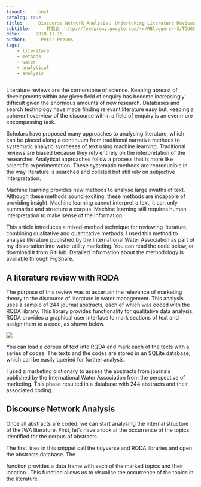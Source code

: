 ```yaml
---
layout:     post
catalog: true
title:      Discourse Network Analysis： Undertaking Literature Reviews in R
subtitle:      转载自：http://feedproxy.google.com/~r/RBloggers/~3/TOU6Cabbhks/
date:      2018-11-15
author:      Peter Prevos
tags:
    - literature
    - methods
    - water
    - analytical
    - analysis
---
```






Literature reviews are the cornerstone of science. Keeping abreast of developments within any given field of enquiry has become increasingly difficult given the enormous amounts of new research. Databases and search technology have made finding relevant literature easy but, keeping a coherent overview of the discourse within a field of enquiry is an ever more encompassing task.

Scholars have proposed many approaches to analysing literature, which can be placed along a continuum from traditional narrative methods to systematic analytic syntheses of text using machine learning. Traditional reviews are biased because they rely entirely on the interpretation of the researcher. Analytical approaches follow a process that is more like scientific experimentation. These systematic methods are reproducible in the way literature is searched and collated but still rely on subjective interpretation.

Machine learning provides new methods to analyse large swaths of text. Although these methods sound exciting, these methods are incapable of providing insight. Machine learning cannot interpret a text; it can only summarise and structure a corpus. Machine learning still requires human interpretation to make sense of the information.

This article introduces a mixed-method technique for reviewing literature, combining qualitative and quantitative methods. I used this method to analyse literature published by the International Water Association as part of my dissertation into water utility marketing. You can read the code below, or download it from GitHub. Detailed infromation about the methodology is available through FigShare.

## A literature review with RQDA

The purpose of this review was to ascertain the relevance of marketing theory to the discourse of literature in water management. This analysis uses a sample of 244 journal abstracts, each of which was coded with the RQDA library. This library provides functionality for qualitative data analysis. RQDA provides a graphical user interface to mark sections of text and assign them to a code, as shown below.

![](https://i0.wp.com/lucidmanager.org/wp-content/blogs.dir/4/files/sites/4/2018/11/rqda_abstract.png?resize=525%2C229&ssl=1)


You can load a corpus of text into RQDA and mark each of the texts with a series of codes. The texts and the codes are stored in an SQLite database, which can be easily queried for further analysis.


I used a marketing dictionary to assess the abstracts from journals published by the International Water Association from the perspective of marketing. This phase resulted in a database with 244 abstracts and their associated coding.

## Discourse Network Analysis

Once all abstracts are coded, we can start analysing the internal structure of the IWA literature. First, let’s have a look at the occurrence of the topics identified for the corpus of abstracts.

The first lines in this snippet call the tidyverse and RQDA libraries and open the abstracts database. The 

 function provides a data frame with each of the marked topics and their location.  This function allows us to visualise the occurrence of the topics in the literature.
